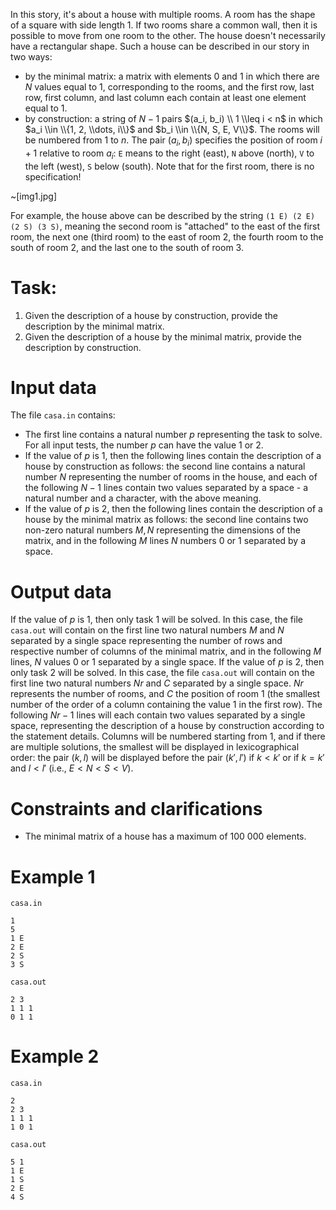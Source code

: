 In this story, it's about a house with multiple rooms. A room has the shape of a square with side length $1$. If two rooms share a common wall, then it is possible to move from one room to the other. The house doesn't necessarily have a rectangular shape. Such a house can be described in our story in two ways:
* by the minimal matrix: a matrix with elements $0$ and $1$ in which there are $N$ values equal to $1$, corresponding to the rooms, and the first row, last row, first column, and last column each contain at least one element equal to $1$.
* by construction: a string of $N-1$ pairs $(a_i, b_i) \\ 1 \\leq i < n$ in which $a_i \\in \\{1, 2, \\dots, i\\}$ and $b_i \\in \\{N, S, E, V\\}$. The rooms will be numbered from 1 to $n$. The pair $(a_i, b_i)$ specifies the position of room $i+1$ relative to room $a_i$: `E` means to the right (east), `N` above (north), `V` to the left (west), `S` below (south). Note that for the first room, there is no specification!

~[img1.jpg]

For example, the house above can be described by the string `(1 E) (2 E) (2 S) (3 S)`, meaning the second room is "attached" to the east of the first room, the next one (third room) to the east of room $2$, the fourth room to the south of room $2$, and the last one to the south of room $3$.

# Task:
1. Given the description of a house by construction, provide the description by the minimal matrix.
2. Given the description of a house by the minimal matrix, provide the description by construction.

# Input data

The file `casa.in` contains:
* The first line contains a natural number $p$ representing the task to solve. For all input tests, the number $p$ can have the value $1$ or $2$.
* If the value of $p$ is $1$, then the following lines contain the description of a house by construction as follows: the second line contains a natural number $N$ representing the number of rooms in the house, and each of the following $N-1$ lines contain two values separated by a space - a natural number and a character, with the above meaning.
* If the value of $p$ is $2$, then the following lines contain the description of a house by the minimal matrix as follows: the second line contains two non-zero natural numbers $M, N$ representing the dimensions of the matrix, and in the following $M$ lines $N$ numbers $0$ or $1$ separated by a space.

# Output data

If the value of $p$ is $1$, then only task 1 will be solved. In this case, the file `casa.out` will contain on the first line two natural numbers $M$ and $N$ separated by a single space representing the number of rows and respective number of columns of the minimal matrix, and in the following $M$ lines, $N$ values 0 or 1 separated by a single space.
If the value of $p$ is $2$, then only task 2 will be solved. In this case, the file `casa.out` will contain on the first line two natural numbers $Nr$ and $C$ separated by a single space. $Nr$ represents the number of rooms, and $C$ the position of room 1 (the smallest number of the order of a column containing the value 1 in the first row). The following $Nr-1$ lines will each contain two values separated by a single space, representing the description of a house by construction according to the statement details. Columns will be numbered starting from 1, and if there are multiple solutions, the smallest will be displayed in lexicographical order: the pair $(k, l)$ will be displayed before the pair $(k', l')$ if $k < k'$ or if $k = k'$ and $l < l'$ (i.e., $E < N < S < V$).

# Constraints and clarifications

* The minimal matrix of a house has a maximum of $100\ 000$ elements.

# Example 1

`casa.in`
```
1
5
1 E
2 E
2 S
3 S
```

`casa.out`
```
2 3
1 1 1
0 1 1
```

# Example 2

`casa.in`
```
2
2 3
1 1 1
1 0 1
```

`casa.out`
```
5 1
1 E
1 S
2 E
4 S
```
